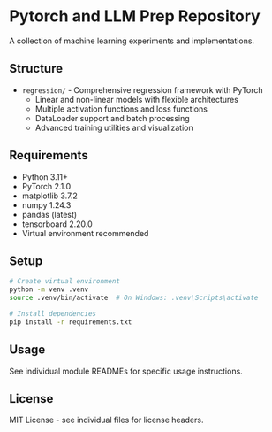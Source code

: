 # Pytorch and LLM Prep Repository

A collection of machine learning experiments and implementations.

## Structure

- `regression/` - Comprehensive regression framework with PyTorch
  - Linear and non-linear models with flexible architectures
  - Multiple activation functions and loss functions
  - DataLoader support and batch processing
  - Advanced training utilities and visualization

## Requirements

- Python 3.11+
- PyTorch 2.1.0
- matplotlib 3.7.2
- numpy 1.24.3
- pandas (latest)
- tensorboard 2.20.0
- Virtual environment recommended

## Setup

```bash
# Create virtual environment
python -m venv .venv
source .venv/bin/activate  # On Windows: .venv\Scripts\activate

# Install dependencies
pip install -r requirements.txt
```

## Usage

See individual module READMEs for specific usage instructions.

## License

MIT License - see individual files for license headers.

